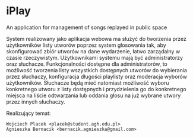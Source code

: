 # iPlay
An application for management of songs replayed in public space

System realizowany jako aplikacja webowa ma służyć do tworzenia przez użytkowników listy utworów poprzez system głosowania tak, aby skonfigurować zbiór utworów na dane wydarzenie, łatwo zarządalny w czasie rzeczywistym. Użytkownikami systemu mają być administratorzy oraz słuchacze. Funkcjonalności dostępne dla administratorów, to możliwość tworzenia listy wszystkich dostępnych utworów do wybierania przez słuchaczy, konfiguracja długości playlisty oraz moderacja wyborów użytkowników. Słuchacze będą mieć natomiast możliwość wyboru konkretnego utworu z listy dostępnych i przydzielenia go do konkretnego miejsca na liście odtwarzania lub oddania głosu na już wybrane utwory przez innych słuchaczy. 


Realizujący temat:

    Wojciech Placek <placek@student.agh.edu.pl>
    Agnieszka Bernacik <bernacik.agnieszka@gmail.com>
